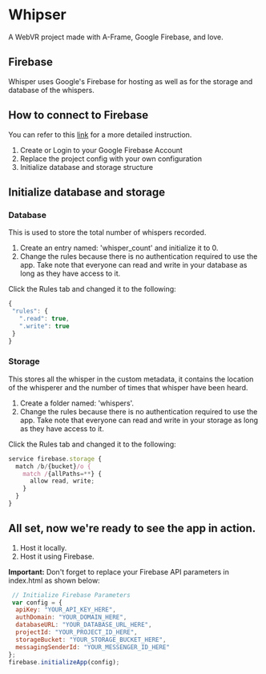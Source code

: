 <h1>Whipser</h1>
A WebVR project made with A-Frame, Google Firebase, and love.

<h2>Firebase</h2>
Whisper uses Google's Firebase for hosting as well as for the storage and database of the whispers.

<h2>How to connect to Firebase</h2>
You can refer to this <a href="https://firebase.google.com/docs/hosting/deploying">link</a> for a more detailed instruction.
<ol>
  <li>Create or Login to your Google Firebase Account</li>
  <li>Replace the project config with your own configuration</li>
  <li>Initialize database and storage structure</li>
</ol>
<h2>Initialize database and storage</h2>
<h3>Database</h3>
This is used to store the total number of whispers recorded.

1. Create an entry named: 'whisper_count' and initialize it to 0.
2. Change the rules because there is no authentication required to use the app. Take note that everyone can read and write in your database as long as they have access to it.

Click the Rules tab and changed it to the following:
```javascript
{
 "rules": {
   ".read": true,
   ".write": true
 }
}
```

<h3>Storage</h3>
This stores all the whisper in the custom metadata, it contains the location of the whisperer and the number of times that whisper have been heard.

1. Create a folder named: 'whispers'.
2. Change the rules because there is no authentication required to use the app. Take note that everyone can read and write in your storage as long as they have access to it.

Click the Rules tab and changed it to the following:
```javascript
service firebase.storage {
  match /b/{bucket}/o {
    match /{allPaths=**} {
      allow read, write;
    }
  }
}
```

<h2>All set, now we're ready to see the app in action.</h2>
<ol>
  <li>Host it locally.</li>
  <li>Host it using Firebase.</li>
</ol>

<b>Important:</b> Don't forget to replace your Firebase API parameters in index.html as shown below:
```javascript
 // Initialize Firebase Parameters
 var config = {
  apiKey: "YOUR_API_KEY_HERE",
  authDomain: "YOUR_DOMAIN_HERE",
  databaseURL: "YOUR_DATABASE_URL_HERE",
  projectId: "YOUR_PROJECT_ID_HERE",
  storageBucket: "YOUR_STORAGE_BUCKET_HERE",
  messagingSenderId: "YOUR_MESSENGER_ID_HERE"
};
firebase.initializeApp(config);
```


